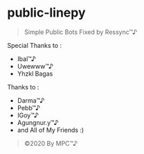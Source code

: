 # public-linepy
> Simple Public Bots Fixed by Ressync™♪ 


Special Thanks to :
- Ibal™♪
- Uwewww™♪
- Yhzkl Bagas


Thanks to :
- Darma™♪
- Pebb™♪
- IGoy™♪
- Agungnur.y™♪
- and All of My Friends :)   

> ©2020 By MPC™♪
